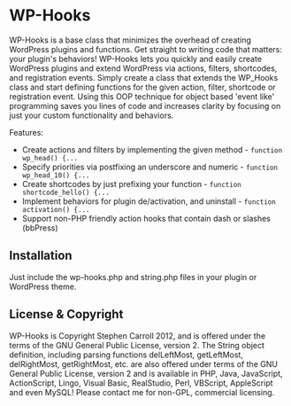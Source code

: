 # WP-Hooks

WP-Hooks is a base class that minimizes the overhead of creating WordPress plugins and functions. Get straight to writing code that matters: your plugin's behaviors! WP-Hooks lets you quickly and easily create WordPress plugins and extend WordPress via actions, filters, shortcodes, and registration events. Simply create a class that extends the WP_Hooks class and start defining functions for the given action, filter, shortcode or registration event. Using this OOP technique for object based 'event like' programming saves you lines of code and increases clarity by focusing on just your custom functionality and behaviors.

Features:

* Create actions and filters by implementing the given method - `function wp_head() {...`
* Specify priorities via postfixing an underscore and numeric - `function wp_head_10() {...`
* Create shortcodes by just prefixing your function - `function shortcode_hello() {...`
* Implement behaviors for plugin de/activation, and uninstall - `function activation() {...`
* Support non-PHP friendly action hooks that contain dash or slashes (bbPress)

## Installation

Just include the wp-hooks.php and string.php files in your plugin or WordPress theme.

## License & Copyright

WP-Hooks is Copyright Stephen Carroll 2012, and is offered under the terms of the GNU General Public License, version 2. The String object definition, including parsing functions delLeftMost, getLeftMost, delRightMost, getRightMost, etc. are also offered under terms of the GNU General Public License, version 2 and is available in PHP, Java, JavaScript, ActionScript, Lingo, Visual Basic, RealStudio, Perl, VBScript, AppleScript and even MySQL! Please contact me for non-GPL, commercial licensing.
